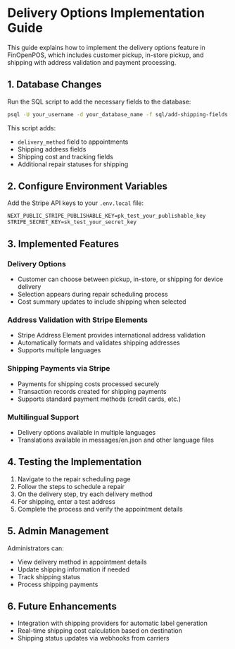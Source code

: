 # Delivery Options Implementation Guide

This guide explains how to implement the delivery options feature in FinOpenPOS, which includes customer pickup, in-store pickup, and shipping with address validation and payment processing.

## 1. Database Changes

Run the SQL script to add the necessary fields to the database:

```bash
psql -U your_username -d your_database_name -f sql/add-shipping-fields.sql
```

This script adds:

- `delivery_method` field to appointments
- Shipping address fields
- Shipping cost and tracking fields
- Additional repair statuses for shipping

## 2. Configure Environment Variables

Add the Stripe API keys to your `.env.local` file:

```
NEXT_PUBLIC_STRIPE_PUBLISHABLE_KEY=pk_test_your_publishable_key
STRIPE_SECRET_KEY=sk_test_your_secret_key
```

## 3. Implemented Features

### Delivery Options

- Customer can choose between pickup, in-store, or shipping for device delivery
- Selection appears during repair scheduling process
- Cost summary updates to include shipping when selected

### Address Validation with Stripe Elements

- Stripe Address Element provides international address validation
- Automatically formats and validates shipping addresses
- Supports multiple languages

### Shipping Payments via Stripe

- Payments for shipping costs processed securely
- Transaction records created for shipping payments
- Supports standard payment methods (credit cards, etc.)

### Multilingual Support

- Delivery options available in multiple languages
- Translations available in messages/en.json and other language files

## 4. Testing the Implementation

1. Navigate to the repair scheduling page
2. Follow the steps to schedule a repair
3. On the delivery step, try each delivery method
4. For shipping, enter a test address
5. Complete the process and verify the appointment details

## 5. Admin Management

Administrators can:

- View delivery method in appointment details
- Update shipping information if needed
- Track shipping status
- Process shipping payments

## 6. Future Enhancements

- Integration with shipping providers for automatic label generation
- Real-time shipping cost calculation based on destination
- Shipping status updates via webhooks from carriers
